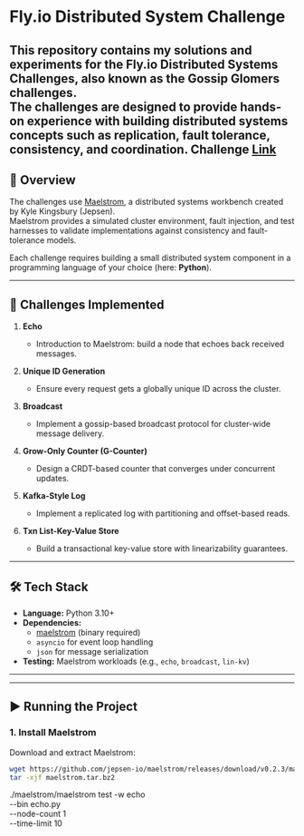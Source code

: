 # Fly.io Distributed System Challenge

This repository contains my solutions and experiments for the **Fly.io Distributed Systems Challenges**, also known as the **Gossip Glomers** challenges.  
The challenges are designed to provide hands-on experience with building distributed systems concepts such as replication, fault tolerance, consistency, and coordination.
Challenge [Link](https://fly.io/dist-sys/1/)
---

## 📖 Overview

The challenges use [Maelstrom](https://github.com/jepsen-io/maelstrom), a distributed systems workbench created by Kyle Kingsbury (Jepsen).  
Maelstrom provides a simulated cluster environment, fault injection, and test harnesses to validate implementations against consistency and fault-tolerance models.

Each challenge requires building a small distributed system component in a programming language of your choice (here: **Python**).

---

## 🚀 Challenges Implemented

1. **Echo**  
   - Introduction to Maelstrom: build a node that echoes back received messages.

2. **Unique ID Generation**  
   - Ensure every request gets a globally unique ID across the cluster.

3. **Broadcast**  
   - Implement a gossip-based broadcast protocol for cluster-wide message delivery.

4. **Grow-Only Counter (G-Counter)**  
   - Design a CRDT-based counter that converges under concurrent updates.

5. **Kafka-Style Log**  
   - Implement a replicated log with partitioning and offset-based reads.

6. **Txn List-Key-Value Store**  
   - Build a transactional key-value store with linearizability guarantees.

---

## 🛠️ Tech Stack

- **Language:** Python 3.10+
- **Dependencies:** 
  - [maelstrom](https://github.com/jepsen-io/maelstrom) (binary required)
  - `asyncio` for event loop handling
  - `json` for message serialization
- **Testing:** Maelstrom workloads (e.g., `echo`, `broadcast`, `lin-kv`)

---


---

## ▶️ Running the Project

### 1. Install Maelstrom
Download and extract Maelstrom:

```bash
wget https://github.com/jepsen-io/maelstrom/releases/download/v0.2.3/maelstrom.tar.bz2
tar -xjf maelstrom.tar.bz2
```

./maelstrom/maelstrom test -w echo \
  --bin echo.py \
  --node-count 1 \
  --time-limit 10

